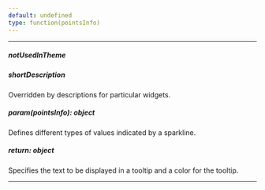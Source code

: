 ```yaml
---
default: undefined
type: function(pointsInfo)
---
```

---
##### notUsedInTheme

##### shortDescription
Overridden by descriptions for particular widgets.

##### param(pointsInfo): object
Defines different types of values indicated by a sparkline.

##### return: object
Specifies the text to be displayed in a tooltip and a color for the tooltip.

---

